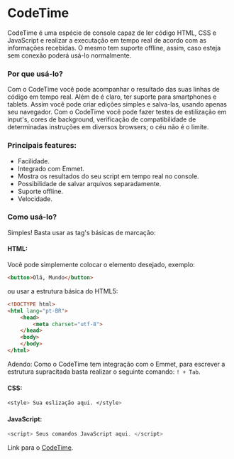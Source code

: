 # CodeTime

CodeTime é uma espécie de console capaz de ler código HTML, CSS e JavaScript e realizar a executação em tempo real de acordo com as informações recebidas. O mesmo tem suporte offline, assim, caso esteja sem conexão poderá usá-lo normalmente.

### Por que usá-lo?

Com o CodeTime você pode acompanhar o resultado das suas linhas de código em tempo real. Além de é claro, ter suporte para smartphones e tablets. Assim você pode criar edições simples e salva-las, usando apenas seu navegador. Com o CodeTime você pode fazer testes de estilização em input's, cores de background, verificação de compatibilidade de determinadas instruções em diversos browsers; o céu não é o limite.

### Principais features:

- Facilidade.
- Integrado com Emmet.
- Mostra os resultados do seu script em tempo real no console.
- Possibilidade de salvar arquivos separadamente.
- Suporte offline.
- Velocidade.

### Como usá-lo?

Simples! Basta usar as tag's básicas de marcação:

#### HTML:

Você pode simplemente colocar o elemento desejado, exemplo:

```html
<button>Olá, Mundo</button>
```

ou usar a estrutura básica do HTML5: 

```html
<!DOCTYPE html>
<html lang="pt-BR">
    <head>
        <meta charset="utf-8">
    </head>
    <body>
    </body>
</html>

```
Adendo: Como o CodeTime tem integração com o Emmet, para escrever a estrutura supracitada basta realizar o seguinte comando: ` ! + Tab `.

#### CSS: 

```css
<style> Sua eslização aqui. </style>
```

#### JavaScript: 

```javascript
<script> Seus comandos JavaScript aqui. </script>
```

Link para o [CodeTime].

[CodeTime]: <https://caique39.github.io/Console>

